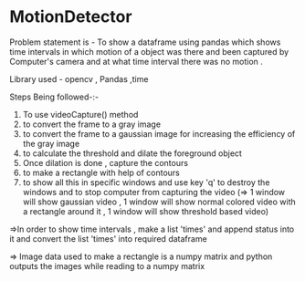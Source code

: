 # MotionDetector
Problem statement is - To show a dataframe using pandas which shows time intervals in which motion of a object was there and been captured by Computer's camera and at what time interval there was no motion . 

Library used - opencv , Pandas ,time

Steps Being followed-:-
1. To use videoCapture() method
2. to convert the frame to a gray image
3. to convert the frame to a gaussian image for increasing the efficiency of the gray image
4. to calculate the threshold and dilate the foreground object
5. Once dilation is done , capture the contours
6. to make a rectangle with help of contours
7. to show all this in specific windows and use key 'q' to destroy the windows and to stop computer from capturing the video
(=> 1 window will show gaussian video , 1 window will show normal colored video with a rectangle around it , 1 window will show threshold based video)

=>In order to show time intervals , make a list 'times' and append status into it and convert the list 'times' into required dataframe

=> Image data used to make a rectangle is a numpy matrix and python outputs the images while reading to a numpy matrix
